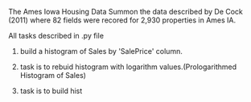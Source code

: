 The Ames Iowa Housing Data
Summon the data described by De Cock (2011) where 82 fields were recored for 2,930 properties in Ames IA.

All tasks described in .py file
1. build a histogram of Sales by 'SalePrice' column.

2. task is to rebuid histogram with logarithm values.(Prologarithmed Histogram of Sales)
3. task is to build hist

